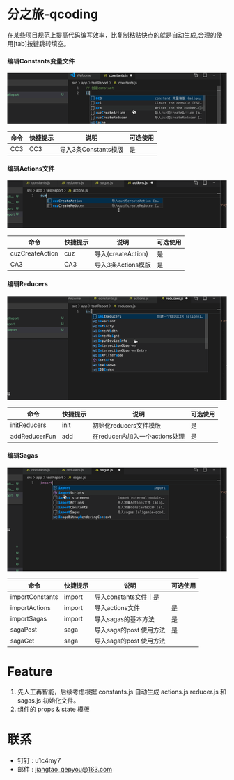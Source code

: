 # 分之旅-qcoding 

在某些项目规范上提高代码编写效率，比复制粘贴快点的就是自动生成,合理的使用[tab]按键跳转填空。


#### 编辑Constants变量文件
![baseImagesUrl](images/constants.gif)

命令 | 快捷提示 | 说明 | 可选使用
--|--|--|--
CC3|CC3|导入3条Constants模版|是

#### 编辑Actions文件
![baseImagesUrl](images/actions.gif)

命令 | 快捷提示 | 说明 | 可选使用
--|--|--|--
cuzCreateAction | cuz | 导入{createAction}|是
CA3|CA3|导入3条Actions模版|是

#### 编辑Reducers
![baseImagesUrl](images/reducers.gif)

命令 | 快捷提示 | 说明 | 可选使用
--|--|--|--
initReducers | init | 初始化reducers文件模版|是
addReducerFun|add|在reducer内加入一个actions处理|是

#### 编辑Sagas
![baseImagesUrl](images/sagas.gif)

命令 | 快捷提示 | 说明 | 可选使用
--|--|--|--
importConstants|import|导入constants文件｜是
importActions|import|导入actions文件|是
importSagas|import|导入sagas的基本方法|是
sagaPost|saga|导入saga的post 使用方法|是
sagaGet|saga|导入saga的post 使用方法

# Feature
1. 先人工再智能，后续考虑根据 constants.js 自动生成 actions.js reducer.js 和 sagas.js 初始化文件。
2. 组件的 props & state 模版

# 联系
 - 钉钉 : u1c4my7
 - 邮件 : jiangtao_qepyou@163.com